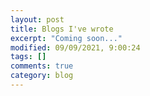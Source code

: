 ```yaml
---
layout: post
title: Blogs I've wrote
excerpt: "Coming soon..."
modified: 09/09/2021, 9:00:24
tags: []
comments: true
category: blog
---
```



